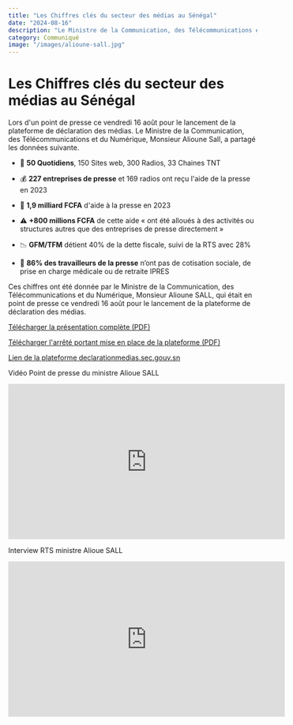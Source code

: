 ```yaml
---
title: "Les Chiffres clés du secteur des médias au Sénégal"
date: "2024-08-16"
description: "Le Ministre de la Communication, des Télécommunications et du Numérique, Monsieur Alioune Sall a donné les chiffres clés du secteur des médias au Sénégal"
category: Communiqué
image: "/images/alioune-sall.jpg"
---
```


# Les Chiffres clés du secteur des médias au Sénégal

Lors d'un point de presse ce vendredi 16 août pour le lancement de la plateforme de déclaration des médias. Le Ministre de la Communication, des Télécommunications et du Numérique, Monsieur Alioune Sall, a partagé les données suivante.

- 📰 **50 Quotidiens**, 150 Sites web, 300 Radios, 33 Chaines TNT

- 💰 **227 entreprises de presse** et 169 radios ont reçu l'aide de la presse en 2023

- 💸 **1,9 milliard FCFA** d'aide à la presse en 2023

- ⚠️ **+800 millions FCFA** de cette aide « ont été alloués à des activités ou structures autres que des entreprises de presse directement »

- 📉 **GFM/TFM** détient 40% de la dette fiscale, suivi de la RTS avec 28%

- 🚨 **86% des travailleurs de la presse** n’ont pas de cotisation sociale, de prise en charge médicale ou de retraite IPRES

Ces chiffres ont été donnée par le Ministre de la Communication, des Télécommunications et du Numérique, Monsieur Alioune SALL, qui était en point de presse ce vendredi 16 août pour le lancement de la plateforme de déclaration des médias.

<a href="/pdf/communiques/lancement-plateforme-declaration-des-medias-16-Aout-2024.pdf" target="_blank">Télécharger la présentation complète (PDF)</a>

<a href="/pdf/textes/arrete-2024-plateforme-numerique-identification-entreprises-presse.pdf" target="_blank">Télécharger l'arrêté portant mise en place de la plateforme (PDF)</a>

<a href="https://declarationmedias.sec.gouv.sn/" target="_blank"> Lien de la plateforme declarationmedias.sec.gouv.sn</a>

Vidéo Point de presse du ministre Alioue SALL

<iframe width="560" height="315" src="https://www.youtube.com/embed/6LOd4TbfYv0??theme=null&autoplay=0&rel=0&modestbranding=1" frameborder="0" allow="autoplay; encrypted-media" webkitallowfullscreen mozallowfullscreen allowfullscreen></iframe>

Interview RTS ministre Alioue SALL

<iframe width="560" height="315" src="https://www.youtube.com/embed/5sgRJi0X0TI" frameborder="0" allow="autoplay; encrypted-media" allowfullscreen></iframe>
